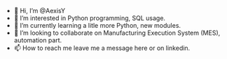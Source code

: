 - 👋 Hi, I’m @AexisY
- 👀 I’m interested in Python programming, SQL usage.
- 🌱 I’m currently learning a litle more Python, new modules.
- 💞️ I’m looking to collaborate on Manufacturing Execution System (MES), automation part.
- 📫 How to reach me leave me a message here or on linkedin.

<!---
AexisY/AexisY is a ✨ special ✨ repository because its `README.md` (this file) appears on your GitHub profile.
You can click the Preview link to take a look at your changes.
--->
